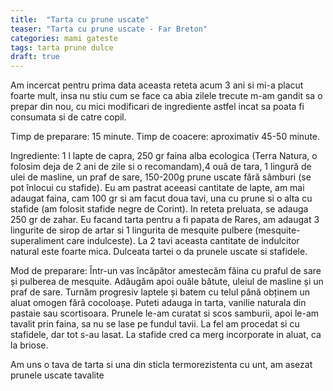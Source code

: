 ```yaml
---
title:  "Tarta cu prune uscate"
teaser: "Tarta cu prune uscate - Far Breton"
categories: mami gateste
tags: tarta prune dulce
draft: true
---
```


Am incercat pentru prima data aceasta reteta acum 3 ani si mi-a placut foarte mult, insa nu stiu cum se face ca abia zilele trecute m-am gandit sa o prepar din nou, cu mici modificari de ingrediente astfel incat sa poata fi consumata si de catre copil.

Timp de preparare: 15 minute.
Timp de coacere: aproximativ 45-50 minute.

Ingrediente: 1 l lapte de capra, 250 gr faina alba ecologica (Terra Natura, o folosim deja de 2 ani de zile si o recomandam),4 ouă de tara, 1 lingură de ulei de masline, un praf de sare, 150-200g prune uscate fără sâmburi (se pot înlocui cu stafide).
Eu am pastrat aceeasi cantitate de lapte, am mai adaugat faina, cam 100 gr si am facut doua tavi, una cu prune si o alta cu stafide (am folosit stafide negre de Corint).
In reteta preluata, se adauga 250 gr de zahar. Eu facand tarta pentru a fi papata de Rares, am adaugat 3 lingurite de sirop de artar si 1 lingurita de mesquite pulbere (mesquite-superaliment care indulceste).
La 2 tavi aceasta cantitate de indulcitor natural este foarte mica. Dulceata tartei o da prunele uscate si stafidele.


Mod de preparare: Într-un vas încăpător amestecăm făina cu praful de sare și pulberea de mesquite. Adăugăm apoi ouăle bătute, uleiul de masline și un praf de sare. Turnăm progresiv laptele și batem cu telul până obținem un aluat omogen fără cocoloașe.
Puteti adauga in tarta, vanilie naturala din pastaie sau scortisoara.
Prunele le-am curatat si scos samburii, apoi le-am tavalit prin faina, sa nu se lase pe fundul tavii. La fel am procedat si cu stafidele, dar tot s-au lasat. La stafide cred ca merg incorporate in aluat, ca la briose.

Am uns o tava de tarta si una din sticla termorezistenta cu unt, am asezat prunele uscate tavalite
